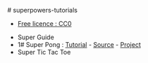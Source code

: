 #   s u p e r p o w e r s - t u t o r i a l s * [Free licence : CC0][1][1]: https://creativecommons.org/publicdomain/zero/1.0/*  S u p e r   G u i d e *   1# S u p e r   P o n g  : [Tutorial](1SuperPong) - [Source][2] - [Project][3]* Super Tic Tac Toe[2]: https://github.com/mseyne/superpowers-sources/tree/master/1SuperPong[3]: https://github.com/mseyne/superpowers-projects/tree/master/1SuperPong